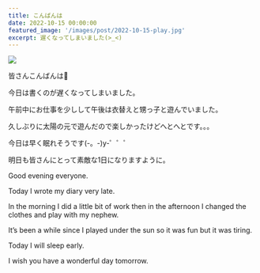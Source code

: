 ```yaml
---
title: こんばんは
date: 2022-10-15 00:00:00
featured_image: '/images/post/2022-10-15-play.jpg'
excerpt: 遅くなってしまいました(>_<)
---
```


![](https://yutarochan.github.io/yurumina/images/post/2022-10-15-play.jpg)

皆さんこんばんは🌙

今日は書くのが遅くなってしまいました。

午前中にお仕事を少しして午後は衣替えと甥っ子と遊んでいました。

久しぶりに太陽の元で遊んだので楽しかったけどへとへとです。。。

今日は早く眠れそうです(-。-)y-゜゜゜

明日も皆さんにとって素敵な1日になりますように。


Good evening everyone.

Today I wrote my diary very late.

In the morning I did a little bit of work then in the afternoon I changed the clothes and play with my nephew.

It’s been a while since I played under the sun so it was fun but it was tiring.

Today I will sleep early.

I wish you have a wonderful day tomorrow.
